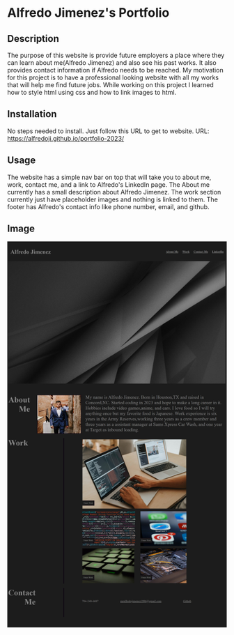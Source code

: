 # Alfredo Jimenez's Portfolio

## Description

The purpose of this website is provide future employers a place where they 
can learn about me(Alfredo Jimenez) and also see his past works. It also 
provides contact information if Alfredo needs to be reached. My motivation 
for this project is to have a professional looking website with all my works
that will help me find future jobs. While working on this project I learned 
how to style html using css and how to link images to html.

## Installation

No steps needed to install. Just follow this URL to get to website.
URL: https://alfredoji.github.io/portfolio-2023/

## Usage

The website has a simple nav bar on top that will take you to about me, 
work, contact me, and a link to Alfredo's LinkedIn page. The About me 
currently has a small description about Alfredo Jimenez. The work section 
currently just have placeholder images and nothing is linked to them. The 
footer has Alfredo's contact info like phone number, email, and github.

## Image

![Portfolio](./assets/images/Portfolio.jpeg)